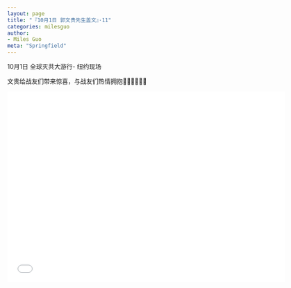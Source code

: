 ```yaml
---
layout: page
title: "『10月1日 郭文贵先生盖文』·11"
categories: milesguo
author:
- Miles Guo
meta: "Springfield"
---
```


10月1日 全球灭共大游行- 纽约现场 

文贵给战友们带来惊喜，与战友们热情拥抱👏👏👏🙏🙏🙏 

<center>
<iframe width="640" height="440" src="../../../../video/milesguo/2020_10_01_Miles_Guo_Getter_11.MOV" frameborder="0" allow="accelerometer; autoplay; encrypted-media; gyroscope; picture-in-picture" allowfullscreen></iframe>
</center>
